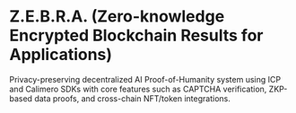 # Z.E.B.R.A. (Zero-knowledge Encrypted Blockchain Results for Applications)

Privacy-preserving decentralized AI Proof-of-Humanity system using ICP and Calimero SDKs with core features such as CAPTCHA verification, ZKP-based data proofs, and cross-chain NFT/token integrations.
